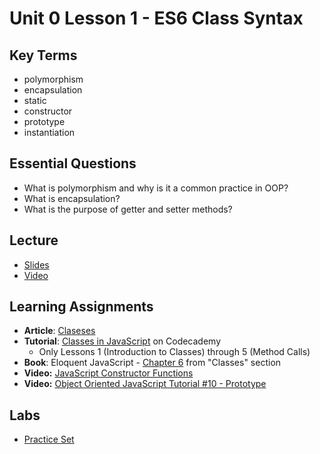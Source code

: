 # Unit 0 Lesson 1 - ES6 Class Syntax

## Key Terms
* polymorphism
* encapsulation
* static
* constructor
* prototype
* instantiation


## Essential Questions
* What is polymorphism and why is it a common practice in OOP?
* What is encapsulation?
* What is the purpose of getter and setter methods?

## Lecture
* [Slides](https://docs.google.com/presentation/d/1MuvLO1HL0pnxZp-a5DmIZh6Kgp1Jme9KgEPYEyXV27w/edit?usp=sharing)
* [Video](https://us02web.zoom.us/rec/share/ojbyI7VDPwh855WpbCjbp5XGH0toUbx1UjgIaN9oLRW0_fkwW9r1HE4vzgsbKA4H.AGpvgO5OXY4vTLUR)

## Learning Assignments
* **Article**: [Claseses](https://javascript.info/class)
* **Tutorial**: [Classes in JavaScript](https://www.codecademy.com/courses/introduction-to-javascript/lessons/classes/exercises/introduction) on Codecademy
  * Only Lessons 1 (Introduction to Classes) through 5 (Method Calls)
* **Book**: Eloquent JavaScript - [Chapter 6](https://eloquentjavascript.net/06_object.html#h_7RhGr+474h) from "Classes" section
* **Video:** [JavaScript Constructor Functions](https://www.youtube.com/watch?v=23AOrSN-wmI)
* **Video:** [Object Oriented JavaScript Tutorial #10 - Prototype](https://www.youtube.com/watch?v=4jb4AYEyhRc)

## Labs
* [Practice Set](./practice)

